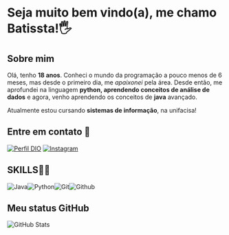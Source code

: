 # Seja muito bem vindo(a), me chamo Batissta!🖐
## Sobre mim 
Olá, tenho **18 anos**.
Conheci o mundo da programação a pouco menos de 6 meses, mas desde o primeiro dia, me _apaixonei_ pela área.
Desde então, me aprofundei na linguagem **python, aprendendo conceitos de análise de dados** e agora, venho aprendendo os conceitos de **java** avançado.

Atualmente estou cursando **sistemas de informação**, na unifacisa!

## Entre em contato 📱
[![Perfil DIO](https://img.shields.io/badge/-Meu%20Perfil%20na%20DIO-30A3DC?style=for-the-badge)](https://www.dio.me/users/francinaldofilho05_01800)
[![Instagram](https://img.shields.io/badge/Instagram-FFF?style=for-the-badge&logo=instagram)](https://www.instagram.com/_francinaldob/)

## SKILLS👨‍💻

![Java](https://img.shields.io/badge/Java-000?style=for-the-badge&logo=Java)![Python](https://img.shields.io/badge/Python-3670A0?style=for-the-badge&logo=python&logoColor=ffdd54)![Git](https://img.shields.io/badge/Git-F05032?style=for-the-badge&logo=git&logoColor=white)![Github](https://img.shields.io/badge/Github-181717?style=for-the-badge&logo=Github&logoColor=white)

## Meu status GitHub
![GitHub Stats](https://github-readme-stats.vercel.app/api?username=Batissta&theme=transparent&bg_color=000&border_color=30A3DC&show_icons=true&icon_color=30A3DC&title_color=E94D5F&text_color=fff&hide_title=true&hide=stars)
